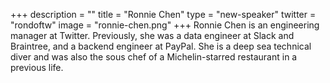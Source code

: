 +++
description = ""
title = "Ronnie Chen"
type = "new-speaker"
twitter = "rondoftw"
image = "ronnie-chen.png"
+++
Ronnie Chen is an engineering manager at Twitter. Previously, she was a data engineer at Slack and Braintree, and a backend engineer at PayPal. She is a deep sea technical diver and was also the sous chef of a Michelin-starred restaurant in a previous life.